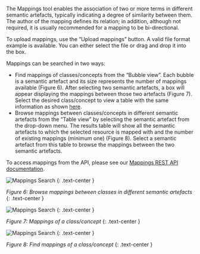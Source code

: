 The Mappings tool enables the association of two or more terms in different semantic artefacts, typically indicating a degree of similarity between them. The author of the mapping defines its relation; in addition, although not required, it is usually recommended for a mapping to be bi-directional.

To upload mappings, use the “Upload mappings” button. A valid file format example is available. You can either select the file or drag and drop it into the box.

Mappings can be searched in two ways:

- Find mappings of classes/concepts from the “Bubble view”. Each bubble is a semantic artefact and its size represents the number of mappings available (Figure 6). After selecting two semantic artefacts, a box will appear displaying the mappings between those two artefacts (Figure 7). Select the desired class/concept to view a table with the same information as shown [here](). 
- Browse mappings between classes/concepts in different semantic artefacts from the “Table view” by selecting the semantic artefact from the drop-down menu. The results table will show all the semantic artefacts to which the selected resource is mapped with and the number of existing mappings (minimum one) (Figure 8). Select a semantic artefact from this table to browse the mappings between the two semantic artefacts.

To access mappings from the API, please see our [Mappings REST API documentation]().

![Mappings Search]({{site.figures_link}}/{{page.portal}}/Figure6.png)
{: .text-center }

_Figure 6: Browse mappings between classes in different semantic artefacts_
{: .text-center }

![Mappings Search]({{site.figures_link}}/{{page.portal}}/Figure7.png)
{: .text-center }

_Figure 7: Mappings of a class/concept_
{: .text-center }

![Mappings Search]({{site.figures_link}}/{{page.portal}}/Figure8.png)
{: .text-center }

_Figure 8: Find mappings of a class/concept_
{: .text-center }
